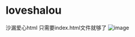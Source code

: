 # loveshalou
沙漏爱心html  只需要index.html文件就够了
![image](https://github.com/love99you/loveshalou/assets/118249630/8067f005-79a6-40fb-86bf-fa0021444f08)

